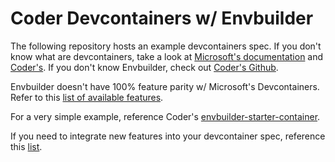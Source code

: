 # Coder Devcontainers w/ Envbuilder

The following repository hosts an example devcontainers spec. If you don't know what are devcontainers, take a look at [Microsoft's documentation](https://containers.dev/overview) and [Coder's](https://coder.com/docs/admin/templates/managing-templates/devcontainers). If you don't know Envbuilder, check out [Coder's Github](https://github.com/coder/envbuilder/blob/main/README.md).

Envbuilder doesn't have 100% feature parity w/ Microsoft's Devcontainers. Refer to this [list of available features](https://github.com/coder/envbuilder/blob/main/docs/devcontainer-spec-support.md).

For a very simple example, reference Coder's [envbuilder-starter-container](https://github.com/coder/envbuilder-starter-devcontainer).

If you need to integrate new features into your devcontainer spec, reference this [list](https://containers.dev/features).